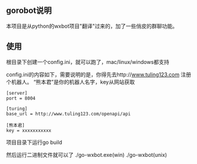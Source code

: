 ## gorobot说明

本项目是从python的wxbot项目"翻译"过来的，加了一些俏皮的群聊功能。

## 使用

根目录下创建一个config.ini，就可以跑了，mac/linux/windows都支持

config.ini的内容如下，需要说明的是，你得先去http://www.tuling123.com 注册个机器人。
“熊本君”是你的机器人名字，key从网站获取
~~~
[server]
port = 8004

[turing]
base_url = http://www.tuling123.com/openapi/api

[熊本君]
key = xxxxxxxxxxx
~~~

项目目录下运行go build

然后运行二进制文件就可以了
 ./go-wxbot.exe(win)
 ./go-wxbot(unix)
